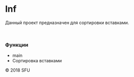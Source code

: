 # Inf
<p>Данный проект предназначен для сортировки вставками.</p> 
<br> 
<h3>Функции</h3> 
<ul> 
  <li>main</li> 
  <li>Сортировка вставками</li> 
</ul> 
<p>© 2018 SFU</p>

